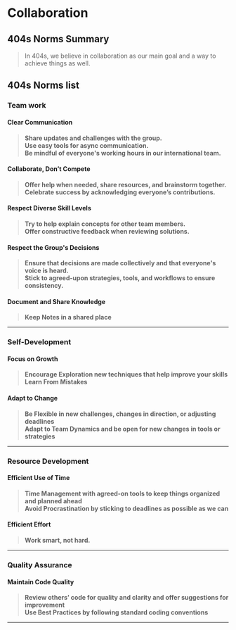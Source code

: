 # Collaboration

## 404s Norms Summary

> In 404s, we believe in collaboration as our main goal
> and a way to achieve things as well.

<!-- group norms summary -->

<!-- group norms list -->
## 404s Norms list

### Team work

#### Clear Communication

> **Share updates and challenges with the group.**\
> **Use easy tools for async communication.**\
> **Be mindful of everyone's working hours in our international team.**

#### Collaborate, Don’t Compete

> **Offer help when needed, share resources, and brainstorm together.**\
> **Celebrate success by acknowledging everyone’s contributions.**

#### Respect Diverse Skill Levels

> **Try to help explain concepts for other team members.**\
> **Offer constructive feedback when reviewing solutions.**

#### Respect the Group's Decisions

> **Ensure that decisions are made collectively and that everyone's voice is heard.**\
> **Stick to agreed-upon strategies, tools, and workflows to ensure consistency.**

#### Document and Share Knowledge

> **Keep Notes in a shared place**
---

### Self-Development

#### Focus on Growth

> **Encourage Exploration new techniques that help improve your skills**\
> **Learn From Mistakes**

#### Adapt to Change

> **Be Flexible in new challenges, changes in direction, or adjusting deadlines**\
> **Adapt to Team Dynamics and be open for new changes in tools or strategies**
---

### Resource Development

#### Efficient Use of Time

> **Time Management with agreed-on tools to keep things organized and planned ahead**\
> **Avoid Procrastination by sticking to deadlines as possible as we can**

#### Efficient Effort

> **Work smart, not hard.**

---

### Quality Assurance

#### Maintain Code Quality

> **Review others’ code for quality and clarity and offer suggestions for improvement**\
> **Use Best Practices by following standard coding conventions**

---
